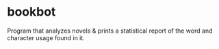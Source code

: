 # bookbot
Program that analyzes novels &amp; prints a statistical report of the word and character usage found in it.
